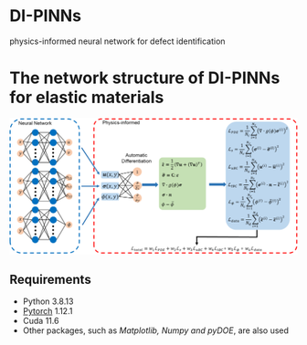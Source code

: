 # DI-PINNs
physics-informed neural network for defect identification

# The network structure of DI-PINNs for elastic materials
<img src="https://github.com/HHS25/DI-PINNs/blob/main/Img/DI-PINNs.png" width="700" />

## Requirements

- Python 3.8.13
- [Pytorch](https://pytorch.org/) 1.12.1
- Cuda 11.6
- Other packages, such as *Matplotlib, Numpy and pyDOE*, are also used
